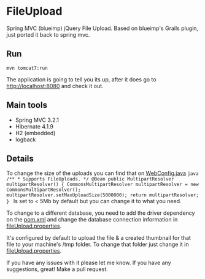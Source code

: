 FileUpload
==========

Spring MVC (blueimp) jQuery File Upload. Based on blueimp's Grails plugin, just ported it back to spring mvc.

## Run
```maven
mvn tomcat7:run
```
The application is going to tell you its up, after it does go to [http://localhost:8080](http://localhost:8080) and check it out.

## Main tools
+ Spring MVC 3.2.1
+ Hibernate 4.1.9
+ H2 (embedded)
+ logback

## Details
To change the size of the uploads you can find that on [WebConfig.java](src/main/java/org/davidmendoza/fileUpload/config/WebConfig.java)
    ```java
        /**
         * Supports FileUploads.
         */
        @Bean
        public MultipartResolver multipartResolver() {
            CommonsMultipartResolver multipartResolver = new CommonsMultipartResolver();
            multipartResolver.setMaxUploadSize(5000000);
            return multipartResolver;
        }
    ```
Is set to < 5Mb by default but you can change it to what you need.

To change to a different database, you need to add the driver dependency on the [pom.xml](pom.xml) and change the database connection information in [fileUpload.properties](src/main/resources/fileUpload.properties).

It's configured by default to upload the file & a created thumbnail for that file to your machine's /tmp folder. To change that folder just change it in [fileUpload.properties](src/main/resources/fileUpload.properties).

If you have any issues with it please let me know. If you have any suggestions, great! Make a pull request.
